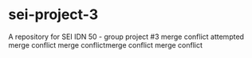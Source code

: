 # sei-project-3
A repository for SEI IDN 50 - group project #3
merge conflict
attempted merge conflict merge conflictmerge conflict
merge conflict